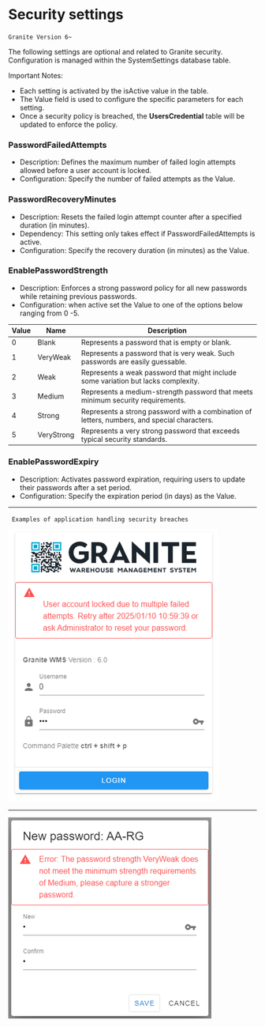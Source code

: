 # Security settings 
`Granite Version 6~`

The following settings are optional and related to Granite security. Configuration is managed within the SystemSettings database table.

Important Notes:
- Each setting is activated by the isActive value in the table.
- The Value field is used to configure the specific parameters for each setting.
- Once a security policy is breached, the **UsersCredential** table will be updated to enforce the policy.

### PasswordFailedAttempts

- Description: Defines the maximum number of failed login attempts allowed before a user account is locked.
- Configuration: Specify the number of failed attempts as the Value.

### PasswordRecoveryMinutes

- Description: Resets the failed login attempt counter after a specified duration (in minutes).
- Dependency: This setting only takes effect if PasswordFailedAttempts is active.
- Configuration: Specify the recovery duration (in minutes) as the Value.

### EnablePasswordStrength

- Description: Enforces a strong password policy for all new passwords while retaining previous passwords.
- Configuration: when active set the Value to one of the options below ranging from 0 -5.
  
| Value | Name       | Description                                                                 |
|-------|------------|-----------------------------------------------------------------------------|
| 0     | Blank      | Represents a password that is empty or blank.                              |
| 1     | VeryWeak   | Represents a password that is very weak. Such passwords are easily guessable. |
| 2     | Weak       | Represents a weak password that might include some variation but lacks complexity. |
| 3     | Medium     | Represents a medium-strength password that meets minimum security requirements. |
| 4     | Strong     | Represents a strong password with a combination of letters, numbers, and special characters. |
| 5     | VeryStrong | Represents a very strong password that exceeds typical security standards.   |


### EnablePasswordExpiry

- Description: Activates password expiration, requiring users to update their passwords after a set period.
- Configuration: Specify the expiration period (in days) as the Value.

----

` Examples of application handling security breaches`

![Local Image](user-locked.png)

----

![Local Image](password-strength.png)